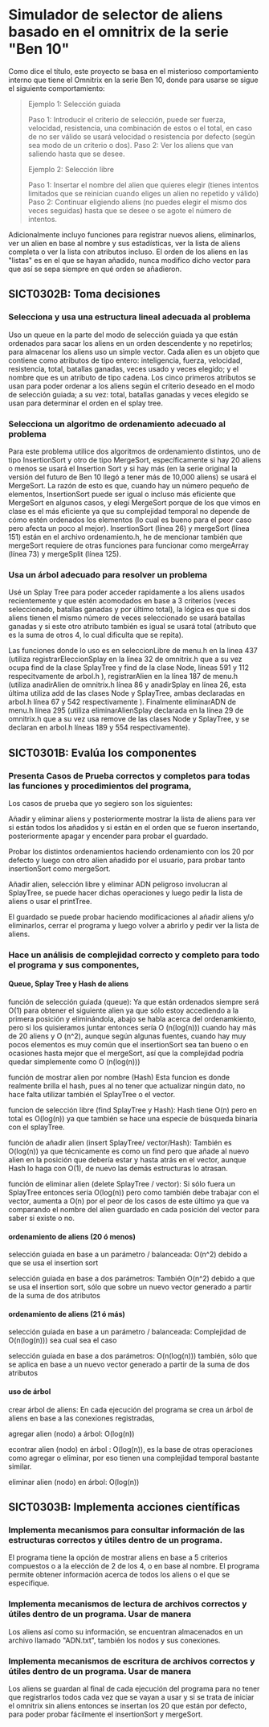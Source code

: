 # Simulador de selector de aliens basado en el omnitrix de la serie "Ben 10"
Como dice el título, este proyecto se basa en el misterioso comportamiento interno que tiene el Omnitrix en la serie Ben 10,
donde para usarse se sigue el siguiente comportamiento:

>Ejemplo 1: Selección guiada 
> 
>Paso 1: Introducir el criterio de selección, puede ser fuerza, velocidad, resistencia, una combinación de estos o el total,
>en caso de no ser válido se usará velocidad o resistencia por defecto (según sea modo de un criterio o dos).
>Paso 2: Ver los aliens que van saliendo hasta que se desee.
>
>Ejemplo 2: Selección libre 
>
>Paso 1: Insertar el nombre del alien que quieres elegir (tienes intentos limitados que se reinician cuando eliges un alien no repetido y válido)
>Paso 2: Continuar eligiendo aliens (no puedes elegir el mismo dos veces seguidas) hasta que se desee o se agote el número de intentos.
>            

Adicionalmente incluyo funciones para registrar nuevos aliens, eliminarlos, ver un alien en base al nombre y sus estadísticas, ver la lista de aliens completa o ver la lista con atributos incluso. 
El orden de los aliens en las "listas" es en el que se hayan añadido, nunca modifico dicho vector para que así se sepa siempre en qué orden se añadieron.

## SICT0302B: Toma decisiones 

### Selecciona y usa una estructura lineal adecuada al problema

Uso un queue en la parte del modo de selección guiada ya que están ordenados para sacar los aliens en un orden descendente y no repetirlos; para almacenar los aliens uso un simple vector.
Cada alien es un objeto que contiene como atributos de tipo entero: inteligencia, fuerza, velocidad, resistencia, total, batallas ganadas, veces usado y veces elegido;
y el nombre que es un atributo de tipo cadena. Los cinco primeros atributos se usan para poder ordenar a los aliens según el criterio deseado en el modo de selección
guiada; a su vez: total, batallas ganadas y veces elegido se usan para determinar el orden en el splay tree.


### Selecciona un algoritmo de ordenamiento adecuado al problema

Para este problema utilice dos algoritmos de ordenamiento distintos, uno de tipo InsertionSort y otro de tipo MergeSort, específicamente si hay 20 aliens o menos se usará el 
Insertion Sort y si hay más (en la serie original la versión del futuro de Ben 10 llegó a tener más de 10,000 aliens) se usará el MergeSort. La razón de esto es que, cuando hay
un número pequeño de elementos, InsertionSort puede ser igual o incluso más eficiente que MergeSort en algunos casos, y elegí MergeSort porque de los que vimos en clase es el más 
eficiente ya que su complejidad temporal no depende de cómo estén ordenados los elementos (lo cual es bueno para el peor caso pero afecta un poco al mejor).
InsertionSort (línea 26) y mergeSort (línea 151) están en el archivo ordenamiento.h, he de mencionar también que mergeSort requiere de otras funciones para funcionar como mergeArray 
(línea 73) y mergeSplit (línea 125).

### Usa un árbol adecuado para resolver un problema

Usé un Splay Tree para poder acceder rapidamente a los aliens usados recientemente y que estén acomodados en base a 3 criterios (veces seleccionado,
batallas ganadas y por último total), la lógica es que si dos aliens tienen el mismo número de veces seleccionado se usará batallas ganadas y si este
otro atributo también es igual se usará total (atributo que es la suma de otros 4, lo cual dificulta que se repita). 

Las funciones donde lo uso es en seleccionLibre de menu.h en la linea 437 (utiliza registrarEleccionSplay en la línea 32 de omnitrix.h que a su vez ocupa find de la clase SplayTree
y find de la clase Node, líneas 591 y 112 respecitvamente de arbol.h ), registrarAlien en la línea 187 de menu.h (utiliza anadirAlien de omnitrix.h línea 86 y anadirSplay en línea 26, 
esta última utiliza add de las clases Node y SplayTree, ambas declaradas en arbol.h línea 67 y 542 respectivamente ).
Finalmente eliminarADN de menu.h línea 295 (utiliza eliminarAlienSplay declarada en la línea 29 de omnitrix.h que a su vez usa remove de las clases Node y SplayTree, y se declaran
en arbol.h líneas 189 y 554 respectivamente). 

## SICT0301B: Evalúa los componentes

### Presenta Casos de Prueba correctos y completos para todas las funciones y procedimientos del programa,

Los casos de prueba que yo segiero son los siguientes:

Añadir y eliminar aliens y posteriormente mostrar la lista de aliens para ver si están todos los añadidos y si están en el orden que se fueron insertando, posteriormente apagar y encender para probar el guardado.

Probar los distintos ordenamientos haciendo ordenamiento con los 20 por defecto y luego con otro alien añadido por el usuario, para probar tanto insertionSort como mergeSort.

Añadir alien, selección libre y eliminar ADN peligroso involucran al SplayTree, se puede hacer dichas operaciones y luego pedir la lista de aliens o usar el printTree.

El guardado se puede probar haciendo modificaciones al añadir aliens y/o eliminarlos, cerrar el programa y luego volver a abrirlo y pedir ver la lista de aliens.

### Hace un análisis de complejidad correcto y completo para todo el programa y sus componentes,

#### Queue,  Splay Tree y Hash de aliens

función de selección guiada (queue): Ya que están ordenados siempre será O(1) para obtener el siguiente alien ya que sólo estoy accediendo a la primera posición y eliminándola, abajo se habla acerca del ordenamkiento, pero si los quisieramos juntar entonces sería O  (n(log(n))) cuando hay más de 20 aliens y O (n^2), aunque según algunas fuentes, cuando hay muy pocos elementos es muy común que el insertionSort sea tan bueno o en ocasiones hasta mejor que el mergeSort, así que la complejidad podría quedar simplemente como O (n(log(n)))

función de mostrar alien por nombre (Hash) Esta funcion es donde realmente brilla el hash, pues al no tener que actualizar ningún dato, no hace falta utilizar también el SplayTree o el vector.

funcion de selección libre (find SplayTree y Hash): Hash tiene O(n) pero en total es O(log(n)) ya que también se hace una especie de búsqueda binaria con el splayTree.

función de añadir alien (insert SplayTree/ vector/Hash): También es O(log(n)) ya que técnicamente es como un find pero que añade al nuevo alien en la posición que debería estar y hasta atrás en el vector, aunque Hash lo haga con O(1), de nuevo las demás estructuras lo atrasan.

función de eliminar alien (delete SplayTree / vector): Si sólo fuera un SplayTree entonces  sería O(log(n)) pero como también debe trabajar con el vector, aumenta a O(n) por el peor de los casos de 
este último ya que va comparando el nombre del alien guardado en cada posición del vector para saber si existe o no.

#### ordenamiento de aliens (20 ó menos)

selección guiada en base a un parámetro / balanceada: O(n^2) debido a que se usa el insertion sort

selección guiada en base a dos parámetros: También O(n^2) debido a que se usa el insertion sort, sólo que sobre un nuevo vector generado a partir de la suma de dos atributos

#### ordenamiento de aliens (21 ó más)

selección guiada en base a un parámetro / balanceada: Complejidad de O(n(log(n))) sea cual sea el caso

selección guiada en base a dos parámetros: O(n(log(n))) también, sólo que se aplica en base a un nuevo vector generado a partir de la suma de dos atributos

#### uso de árbol

crear árbol de aliens: En cada ejecución del programa se crea un árbol de aliens en base a las conexiones registradas, 

agregar alien (nodo) a árbol: O(log(n))

econtrar alien (nodo) en árbol : O(log(n)), es la base de otras operaciones como agregar o eliminar, por eso tienen una complejidad temporal bastante similar.

eliminar alien (nodo) en árbol: O(log(n))

## SICT0303B: Implementa acciones científicas 

### Implementa mecanismos para consultar información de las estructuras correctos y útiles dentro de un programa.

El programa tiene la opción de mostrar aliens en base a 5 criterios compuestos o a la elección de 2 de los 4, o en base al nombre.
El programa permite obtener información acerca de todos los aliens o el que se especifique.

### Implementa mecanismos de lectura de archivos correctos y útiles dentro de un programa. Usar de manera

Los aliens así como su información, se encuentran almacenados en un archivo llamado "ADN.txt", también los nodos y sus conexiones.
### Implementa mecanismos de escritura de archivos correctos y útiles dentro de un programa. Usar de manera

Los aliens se guardan al final de cada ejecución del programa para no tener que registrarlos todos cada vez que se vayan a usar y si se trata de iniciar el omnitrix 
sin aliens entonces se insertan los 20 que están por defecto, para poder probar fácilmente el insertionSort y mergeSort.
